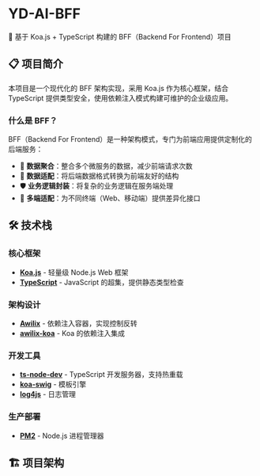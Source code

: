 # YD-AI-BFF

🚀 基于 Koa.js + TypeScript 构建的 BFF（Backend For Frontend）项目

## 📋 项目简介

本项目是一个现代化的 BFF 架构实现，采用 Koa.js 作为核心框架，结合 TypeScript 提供类型安全，使用依赖注入模式构建可维护的企业级应用。

### 什么是 BFF？

BFF（Backend For Frontend）是一种架构模式，专门为前端应用提供定制化的后端服务：
- 🎯 **数据聚合**：整合多个微服务的数据，减少前端请求次数
- 🔄 **数据适配**：将后端数据格式转换为前端友好的结构
- 🛡️ **业务逻辑封装**：将复杂的业务逻辑在服务端处理
- 📱 **多端适配**：为不同终端（Web、移动端）提供差异化接口

## 🛠️ 技术栈

### 核心框架
- **[Koa.js](https://koajs.com/)** - 轻量级 Node.js Web 框架
- **[TypeScript](https://www.typescriptlang.org/)** - JavaScript 的超集，提供静态类型检查

### 架构设计
- **[Awilix](https://github.com/jeffijoe/awilix)** - 依赖注入容器，实现控制反转
- **[awilix-koa](https://github.com/jeffijoe/awilix-koa)** - Koa 的依赖注入集成

### 开发工具
- **[ts-node-dev](https://github.com/wclr/ts-node-dev)** - TypeScript 开发服务器，支持热重载
- **[koa-swig](https://github.com/koa-modules/swig)** - 模板引擎
- **[log4js](https://github.com/log4js-node/log4js-node)** - 日志管理

### 生产部署
- **[PM2](https://pm2.keymetrics.io/)** - Node.js 进程管理器

## 🏗️ 项目架构